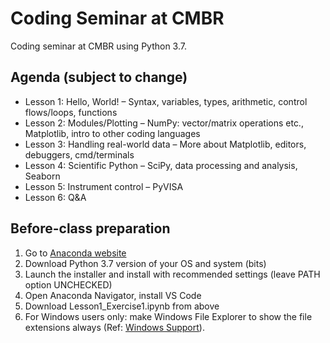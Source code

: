 # Coding Seminar at CMBR
Coding seminar at CMBR using Python 3.7.

## Agenda (subject to change)
- Lesson 1: Hello, World! – Syntax, variables, types, arithmetic, control flows/loops, functions
- Lesson 2: Modules/Plotting – NumPy: vector/matrix operations etc., Matplotlib, intro to other coding languages
- Lesson 3: Handling real-world data – More about Matplotlib, editors, debuggers, cmd/terminals
- Lesson 4: Scientific Python – SciPy, data processing and analysis, Seaborn
- Lesson 5: Instrument control – PyVISA
- Lesson 6: Q&A

## Before-class preparation
1. Go to [Anaconda website](https://www.anaconda.com/distribution/)
2. Download Python 3.7 version of your OS and system (bits)
3. Launch the installer and install with recommended settings (leave PATH option UNCHECKED)
4. Open Anaconda Navigator, install VS Code
5. Download Lesson1_Exercise1.ipynb from above
6. For Windows users only: make Windows File Explorer to show the file extensions always (Ref: [Windows Support](https://support.microsoft.com/en-us/help/4479981/windows-10-common-file-name-extensions)).